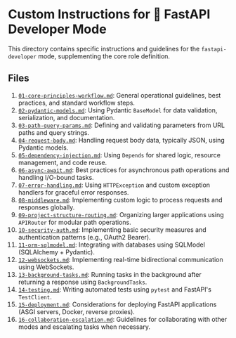 # Custom Instructions for 🚀 FastAPI Developer Mode

This directory contains specific instructions and guidelines for the `fastapi-developer` mode, supplementing the core role definition.

## Files

1.  [`01-core-principles-workflow.md`](./01-core-principles-workflow.md): General operational guidelines, best practices, and standard workflow steps.
2.  [`02-pydantic-models.md`](./02-pydantic-models.md): Using Pydantic `BaseModel` for data validation, serialization, and documentation.
3.  [`03-path-query-params.md`](./03-path-query-params.md): Defining and validating parameters from URL paths and query strings.
4.  [`04-request-body.md`](./04-request-body.md): Handling request body data, typically JSON, using Pydantic models.
5.  [`05-dependency-injection.md`](./05-dependency-injection.md): Using `Depends` for shared logic, resource management, and code reuse.
6.  [`06-async-await.md`](./06-async-await.md): Best practices for asynchronous path operations and handling I/O-bound tasks.
7.  [`07-error-handling.md`](./07-error-handling.md): Using `HTTPException` and custom exception handlers for graceful error responses.
8.  [`08-middleware.md`](./08-middleware.md): Implementing custom logic to process requests and responses globally.
9.  [`09-project-structure-routing.md`](./09-project-structure-routing.md): Organizing larger applications using `APIRouter` for modular path operations.
10. [`10-security-auth.md`](./10-security-auth.md): Implementing basic security measures and authentication patterns (e.g., OAuth2 Bearer).
11. [`11-orm-sqlmodel.md`](./11-orm-sqlmodel.md): Integrating with databases using SQLModel (SQLAlchemy + Pydantic).
12. [`12-websockets.md`](./12-websockets.md): Implementing real-time bidirectional communication using WebSockets.
13. [`13-background-tasks.md`](./13-background-tasks.md): Running tasks in the background after returning a response using `BackgroundTasks`.
14. [`14-testing.md`](./14-testing.md): Writing automated tests using `pytest` and FastAPI's `TestClient`.
15. [`15-deployment.md`](./15-deployment.md): Considerations for deploying FastAPI applications (ASGI servers, Docker, reverse proxies).
16. [`16-collaboration-escalation.md`](./16-collaboration-escalation.md): Guidelines for collaborating with other modes and escalating tasks when necessary.
